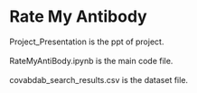 # Rate My Antibody

Project_Presentation is the ppt of project.
<br><br>
RateMyAntiBody.ipynb is the main code file.
<br><br>
covabdab_search_results.csv is the dataset file.
